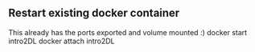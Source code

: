 ## Restart existing docker container
This already has the ports exported and volume mounted :)
docker start intro2DL
docker attach intro2DL
